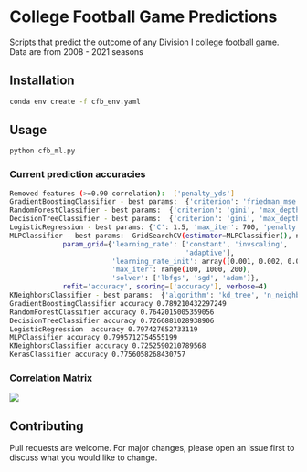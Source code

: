 # College Football Game Predictions

Scripts that predict the outcome of any Division I college football game. Data are from 2008 - 2021 seasons

## Installation
```bash
conda env create -f cfb_env.yaml
```

## Usage

```python
python cfb_ml.py
```
### Current prediction accuracies
```bash
Removed features (>=0.90 correlation):  ['penalty_yds']
GradientBoostingClassifier - best params:  {'criterion': 'friedman_mse', 'learning_rate': 0.2, 'loss': 'log_loss', 'max_depth': 2, 'max_features': 'log2', 'n_estimators': 400}
RandomForestClassifier - best params:  {'criterion': 'gini', 'max_depth': 4, 'max_features': 'log2', 'n_estimators': 200}
DecisionTreeClassifier - best params:  {'criterion': 'gini', 'max_depth': 4, 'max_features': 'sqrt', 'splitter': 'best'}
LogisticRegression - best params: {'C': 1.5, 'max_iter': 700, 'penalty': 'l2', 'solver': 'lbfgs'}
MLPClassifier - best params:  GridSearchCV(estimator=MLPClassifier(), n_jobs=-1,
             param_grid={'learning_rate': ['constant', 'invscaling',
                                           'adaptive'],
                         'learning_rate_init': array([0.001, 0.002, 0.003, 0.004]),
                         'max_iter': range(100, 1000, 200),
                         'solver': ['lbfgs', 'sgd', 'adam']},
             refit='accuracy', scoring=['accuracy'], verbose=4)
KNeighborsClassifier - best params:  {'algorithm': 'kd_tree', 'n_neighbors': 100, 'p': 1, 'weights': 'distance'}
GradientBoostingClassifier accuracy 0.789210432297249
RandomForestClassifier accuracy 0.7642015005359056
DecisionTreeClassifier accuracy 0.7266881028938906
LogisticRegression  accuracy 0.797427652733119
MLPClassifier accuracy 0.7995712754555199
KNeighborsClassifier accuracy 0.7252590210789568
KerasClassifier accuracy 0.7756058268430757

```
### Correlation Matrix
![](https://github.com/bszek213/college_football_machine_learning/blob/master/correlations.png)

## Contributing
Pull requests are welcome. For major changes, please open an issue first to discuss what you would like to change.
